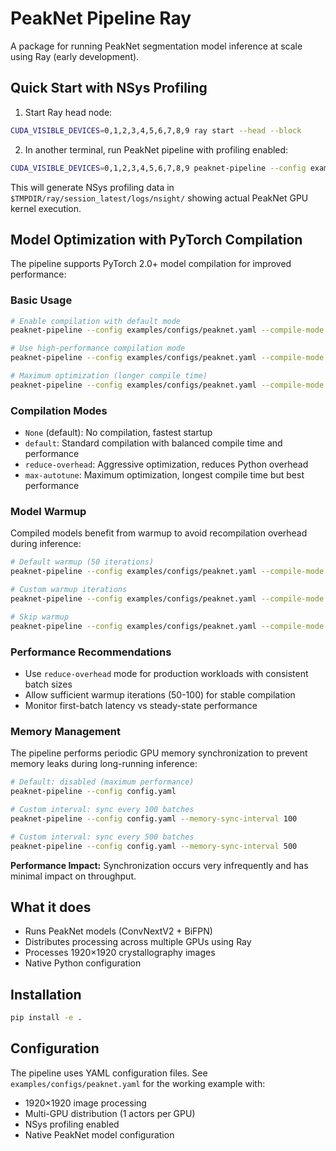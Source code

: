 # PeakNet Pipeline Ray

A package for running PeakNet segmentation model inference at scale using Ray (early development).

## Quick Start with NSys Profiling

1. Start Ray head node:
```bash
CUDA_VISIBLE_DEVICES=0,1,2,3,4,5,6,7,8,9 ray start --head --block
```

2. In another terminal, run PeakNet pipeline with profiling enabled:
```bash
CUDA_VISIBLE_DEVICES=0,1,2,3,4,5,6,7,8,9 peaknet-pipeline --config examples/configs/peaknet.yaml --max-actors 4 --total-samples 10240 --verbose
```

This will generate NSys profiling data in `$TMPDIR/ray/session_latest/logs/nsight/` showing actual PeakNet GPU kernel execution.

## Model Optimization with PyTorch Compilation

The pipeline supports PyTorch 2.0+ model compilation for improved performance:

### Basic Usage
```bash
# Enable compilation with default mode
peaknet-pipeline --config examples/configs/peaknet.yaml --compile-mode default

# Use high-performance compilation mode
peaknet-pipeline --config examples/configs/peaknet.yaml --compile-mode reduce-overhead

# Maximum optimization (longer compile time)
peaknet-pipeline --config examples/configs/peaknet.yaml --compile-mode max-autotune
```

### Compilation Modes
- `None` (default): No compilation, fastest startup
- `default`: Standard compilation with balanced compile time and performance
- `reduce-overhead`: Aggressive optimization, reduces Python overhead
- `max-autotune`: Maximum optimization, longest compile time but best performance

### Model Warmup
Compiled models benefit from warmup to avoid recompilation overhead during inference:

```bash
# Default warmup (50 iterations)
peaknet-pipeline --config examples/configs/peaknet.yaml --compile-mode default

# Custom warmup iterations
peaknet-pipeline --config examples/configs/peaknet.yaml --compile-mode default --warmup-iterations 100

# Skip warmup
peaknet-pipeline --config examples/configs/peaknet.yaml --compile-mode default --warmup-iterations 0
```

### Performance Recommendations
- Use `reduce-overhead` mode for production workloads with consistent batch sizes
- Allow sufficient warmup iterations (50-100) for stable compilation
- Monitor first-batch latency vs steady-state performance

### Memory Management

The pipeline performs periodic GPU memory synchronization to prevent memory leaks during long-running inference:

```bash
# Default: disabled (maximum performance)
peaknet-pipeline --config config.yaml

# Custom interval: sync every 100 batches
peaknet-pipeline --config config.yaml --memory-sync-interval 100

# Custom interval: sync every 500 batches
peaknet-pipeline --config config.yaml --memory-sync-interval 500
```

**Performance Impact:** Synchronization occurs very infrequently and has minimal impact on throughput.

## What it does

- Runs PeakNet models (ConvNextV2 + BiFPN) 
- Distributes processing across multiple GPUs using Ray
- Processes 1920×1920 crystallography images
- Native Python configuration

## Installation

```bash
pip install -e .
```

## Configuration

The pipeline uses YAML configuration files. See `examples/configs/peaknet.yaml` for the working example with:

- 1920×1920 image processing
- Multi-GPU distribution (1 actors per GPU)
- NSys profiling enabled
- Native PeakNet model configuration
